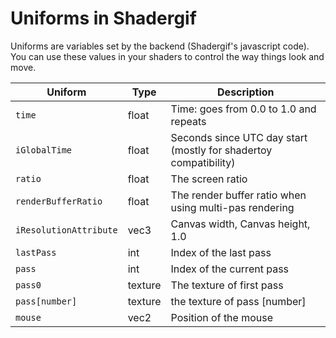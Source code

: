 # Uniforms in Shadergif

Uniforms are variables set by the backend (Shadergif's javascript code). You can use these values in your shaders to control the way things look and move.


Uniform      | Type          | Description
------------ | ------------- | ------------
`time` | float | Time: goes from 0.0 to 1.0 and repeats
`iGlobalTime` | float | Seconds since UTC day start (mostly for shadertoy compatibility)
`ratio` | float | The screen ratio
`renderBufferRatio` | float | The render buffer ratio when using multi-pas rendering
`iResolutionAttribute` | vec3 | Canvas width, Canvas height, 1.0
`lastPass` | int | Index of the last pass
`pass` | int | Index of the current pass
`pass0` | texture | The texture of first pass
`pass[number]` | texture | the texture of pass [number]
`mouse` | vec2 | Position of the mouse
